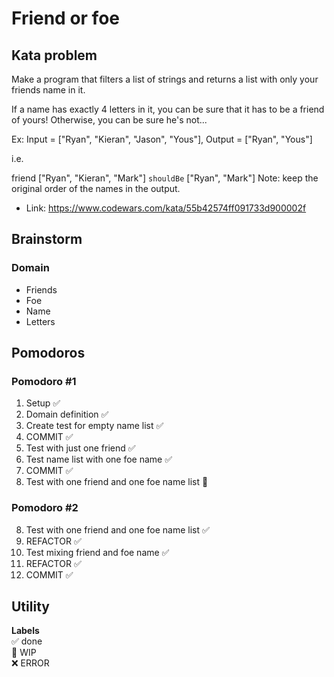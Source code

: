 # Friend or foe

## Kata problem

Make a program that filters a list of strings and returns a list with only your friends name in it.

If a name has exactly 4 letters in it, you can be sure that it has to be a friend of yours! Otherwise, you can be sure he's not...

Ex: Input = ["Ryan", "Kieran", "Jason", "Yous"], Output = ["Ryan", "Yous"]

i.e.

friend ["Ryan", "Kieran", "Mark"] `shouldBe` ["Ryan", "Mark"]
Note: keep the original order of the names in the output.

- Link: https://www.codewars.com/kata/55b42574ff091733d900002f

## Brainstorm

### Domain

- Friends
- Foe
- Name
- Letters

## Pomodoros

### Pomodoro #1

1. Setup ✅
2. Domain definition ✅
3. Create test for empty name list ✅
4. COMMIT ✅
5. Test with just one friend ✅
6. Test name list with one foe name ✅
7. COMMIT ✅
8. Test with one friend and one foe name list 🚧

### Pomodoro #2

8. Test with one friend and one foe name list ✅
9. REFACTOR ✅
10. Test mixing friend and foe name ✅
11. REFACTOR ✅
12. COMMIT ✅

## Utility

**Labels**  
✅ done  
🚧 WIP  
❌ ERROR
